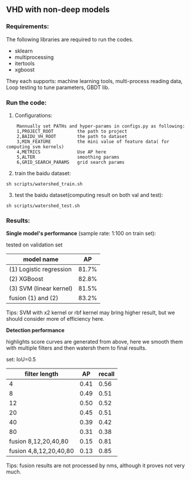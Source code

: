 ## VHD with non-deep models

### Requirements:
The following libraries are required to run the codes.
- sklearn
- multiprocessing
- itertools
- xgboost

They each supports: machine learning tools, multi-process reading data, Loop testing to tune parameters, GBDT lib.

### Run the code:

1. Configurations:
    
```
    Mannually set PATHs and hyper-params in configs.py as following:
    1,PROJECT_ROOT         the path to project
    2,BAIDU_VH_ROOT        the path to dataset
    3,MIN_FEATURE          the mini value of feature data( for computing svm kernels)
    4,METRICS              Use AP here
    5,ALTER                smoothing params
    6,GRID_SEARCH_PARAMS   grid search params
```

2. train the baidu dataset:

```
sh scripts/watershed_train.sh
```

3. test the baidu dataset(computing result on both val and test):

```
sh scripts/watershed_test.sh

```

###  Results:

**Single model's performance** (sample rate: 1:100 on train set):

tested on validation set

model name | AP
---|---
(1) Logistic regression | 81.7%
(2) XGBoost | 82.8%
(3) SVM (linear kernel) | 81.5%
fusion (1) and (2) | 83.2%

Tips: SVM with x2 kernel or rbf kernel may bring higher result, but we should consider more of efficiency here.

**Detection performance**

highlights score curves are generated from above, here we smooth them with multiple filters and then watersh them to final results.

set: IoU=0.5

filter length| AP | recall
---|---|---
4 | 0.41| 0.56
8 | 0.49| 0.51
12| 0.50| 0.52
20| 0.45| 0.51
40| 0.39| 0.42
80| 0.31| 0.38
fusion 8,12,20,40,80|0.15|0.81
fusion 4,8,12,20,40,80|0.13|0.85

Tips: fusion results are not processed by nms, although it proves not very much.
